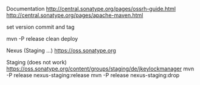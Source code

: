 Documentation
http://central.sonatype.org/pages/ossrh-guide.html
http://central.sonatype.org/pages/apache-maven.html

set version
commit and tag

mvn -P release clean deploy

Nexus (Staging ...)
https://oss.sonatype.org

Staging (does not work)
https://oss.sonatype.org/content/groups/staging/de/jkeylockmanager
mvn -P release nexus-staging:release
mvn -P release nexus-staging:drop
